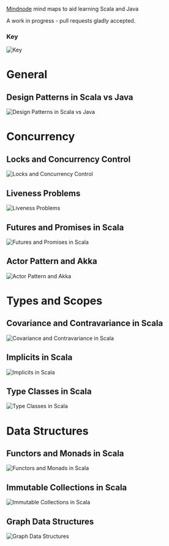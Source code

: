 [Mindnode](https://mindnode.com) mind maps to aid learning Scala and Java

A work in progress - pull requests gladly accepted.

### Key

![Key](./key.png)

# General

## Design Patterns in Scala vs Java

![Design Patterns in Scala vs Java](./Design%20Patterns%20in%20Scala%20vs%20Java.mindnode/QuickLook/Preview.jpg)

# Concurrency

## Locks and Concurrency Control

![Locks and Concurrency Control](./Locks%20and%20Concurrency%20Control.mindnode/QuickLook/Preview.jpg)

## Liveness Problems

![Liveness Problems](./Liveness%20Problems.mindnode/QuickLook/Preview.jpg)

## Futures and Promises in Scala

![Futures and Promises in Scala](./Futures%20and%20Promises%20in%20Scala.mindnode/QuickLook/Preview.jpg)

## Actor Pattern and Akka

![Actor Pattern and Akka](./Actor%20Pattern%20and%20Akka.mindnode/QuickLook/Preview.jpg)

# Types and Scopes

## Covariance and Contravariance in Scala

![Covariance and Contravariance in Scala](./Covariance%20and%20Contravariance%20in%20Scala.mindnode/QuickLook/Preview.jpg)

## Implicits in Scala

![Implicits in Scala](./Implicits%20in%20Scala.mindnode/QuickLook/Preview.jpg)

## Type Classes in Scala

![Type Classes in Scala](./Type%20Classes%20in%20Scala.mindnode/QuickLook/Preview.jpg)

# Data Structures

## Functors and Monads in Scala

![Functors and Monads in Scala](./Functors%20and%20Monads%20in%20Scala.mindnode/QuickLook/Preview.jpg)

## Immutable Collections in Scala

![Immutable Collections in Scala](./Immutable%20Collections%20in%20Scala.mindnode/QuickLook/Preview.jpg)

## Graph Data Structures

![Graph Data Structures](./Graph%20Data%20Structures.mindnode/QuickLook/Preview.jpg)
